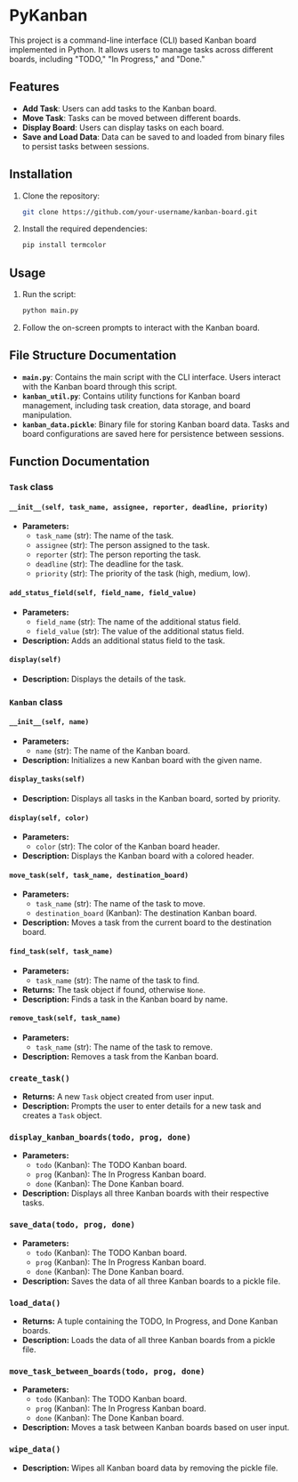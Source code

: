 # PyKanban
This project is a command-line interface (CLI) based Kanban board implemented in Python. It allows users to manage tasks across different boards, including "TODO," "In Progress," and "Done."

## Features

- **Add Task**: Users can add tasks to the Kanban board.
- **Move Task**: Tasks can be moved between different boards.
- **Display Board**: Users can display tasks on each board.
- **Save and Load Data**: Data can be saved to and loaded from binary files to persist tasks between sessions.

## Installation

1. Clone the repository:

   ```bash
   git clone https://github.com/your-username/kanban-board.git
   ```

2. Install the required dependencies:

   ```bash
   pip install termcolor
   ```

## Usage

1. Run the script:

   ```bash
   python main.py
   ```

2. Follow the on-screen prompts to interact with the Kanban board.


## File Structure Documentation

- **`main.py`**: Contains the main script with the CLI interface. Users interact with the Kanban board through this script.
- **`kanban_util.py`**: Contains utility functions for Kanban board management, including task creation, data storage, and board manipulation.
- **`kanban_data.pickle`**: Binary file for storing Kanban board data. Tasks and board configurations are saved here for persistence between sessions.

## Function Documentation

### `Task` class

#### `__init__(self, task_name, assignee, reporter, deadline, priority)`
- **Parameters:**
  - `task_name` (str): The name of the task.
  - `assignee` (str): The person assigned to the task.
  - `reporter` (str): The person reporting the task.
  - `deadline` (str): The deadline for the task.
  - `priority` (str): The priority of the task (high, medium, low).

#### `add_status_field(self, field_name, field_value)`
- **Parameters:**
  - `field_name` (str): The name of the additional status field.
  - `field_value` (str): The value of the additional status field.
- **Description:** Adds an additional status field to the task.

#### `display(self)`
- **Description:** Displays the details of the task.

### `Kanban` class

#### `__init__(self, name)`
- **Parameters:**
  - `name` (str): The name of the Kanban board.
- **Description:** Initializes a new Kanban board with the given name.

#### `display_tasks(self)`
- **Description:** Displays all tasks in the Kanban board, sorted by priority.

#### `display(self, color)`
- **Parameters:**
  - `color` (str): The color of the Kanban board header.
- **Description:** Displays the Kanban board with a colored header.

#### `move_task(self, task_name, destination_board)`
- **Parameters:**
  - `task_name` (str): The name of the task to move.
  - `destination_board` (Kanban): The destination Kanban board.
- **Description:** Moves a task from the current board to the destination board.

#### `find_task(self, task_name)`
- **Parameters:**
  - `task_name` (str): The name of the task to find.
- **Returns:** The task object if found, otherwise `None`.
- **Description:** Finds a task in the Kanban board by name.

#### `remove_task(self, task_name)`
- **Parameters:**
  - `task_name` (str): The name of the task to remove.
- **Description:** Removes a task from the Kanban board.

### `create_task()`
- **Returns:** A new `Task` object created from user input.
- **Description:** Prompts the user to enter details for a new task and creates a `Task` object.

### `display_kanban_boards(todo, prog, done)`
- **Parameters:**
  - `todo` (Kanban): The TODO Kanban board.
  - `prog` (Kanban): The In Progress Kanban board.
  - `done` (Kanban): The Done Kanban board.
- **Description:** Displays all three Kanban boards with their respective tasks.

### `save_data(todo, prog, done)`
- **Parameters:**
  - `todo` (Kanban): The TODO Kanban board.
  - `prog` (Kanban): The In Progress Kanban board.
  - `done` (Kanban): The Done Kanban board.
- **Description:** Saves the data of all three Kanban boards to a pickle file.

### `load_data()`
- **Returns:** A tuple containing the TODO, In Progress, and Done Kanban boards.
- **Description:** Loads the data of all three Kanban boards from a pickle file.

### `move_task_between_boards(todo, prog, done)`
- **Parameters:**
  - `todo` (Kanban): The TODO Kanban board.
  - `prog` (Kanban): The In Progress Kanban board.
  - `done` (Kanban): The Done Kanban board.
- **Description:** Moves a task between Kanban boards based on user input.

### `wipe_data()`
- **Description:** Wipes all Kanban board data by removing the pickle file.

